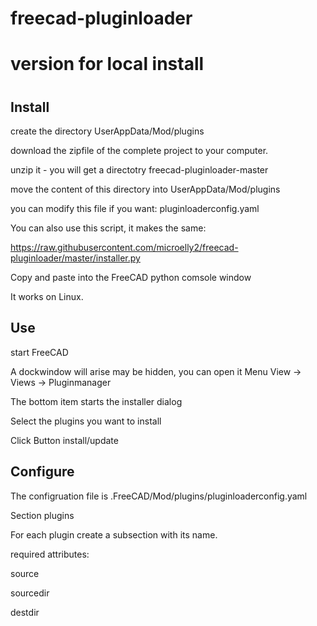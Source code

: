 # freecad-pluginloader


#
#
# version for local install 
#

Install
-------


create the directory UserAppData/Mod/plugins

download the zipfile  of the complete project to your computer.

unzip it  - you will get a directotry freecad-pluginloader-master

move the content of this directory  into  UserAppData/Mod/plugins

you can modify this file if you want: pluginloaderconfig.yaml



You can also use this script, it makes the same:

https://raw.githubusercontent.com/microelly2/freecad-pluginloader/master/installer.py

Copy and paste into the FreeCAD python comsole window

It works on Linux. 

Use
---

start FreeCAD

A dockwindow will arise may be hidden, you can open it Menu View -> Views -> Pluginmanager

The bottom item starts the installer dialog
 
Select the plugins you want to install

Click Button install/update

Configure
---------

The configruation file is .FreeCAD/Mod/plugins/pluginloaderconfig.yaml

Section plugins

For each plugin create a subsection with its name.

required attributes:

  source

  sourcedir

  destdir






